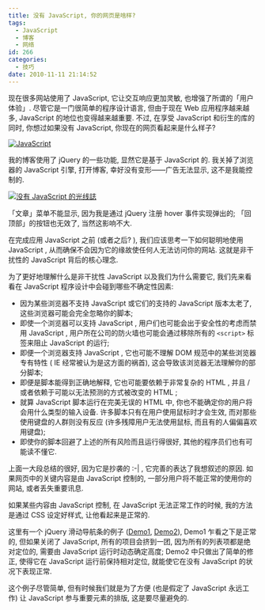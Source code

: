```yaml
---
title: 没有 JavaScript, 你的网页是啥样?
tags:
  - JavaScript
  - 博客
  - 网络
id: 266
categories:
  - 技巧
date: 2010-11-11 21:14:52
---
```


现在很多网站使用了 JavaScript, 它让交互响应更加灵敏, 也增强了所谓的「用户体验」. 尽管它是一门很简单的程序设计语言, 但由于现在 Web 应用程序越来越多, JavaScript 的地位也变得越来越重要. 不过, 在享受 JavaScript 和衍生的库的同时, 你想过如果没有 JavaScript, 你现在的网页看起来是什么样子?

[![JavaScript](//beamnote-img.oss-cn-shanghai.aliyuncs.com/2010/without-javascript.png)](//beamnote-img.oss-cn-shanghai.aliyuncs.com/2010/without-javascript.png)<!-- more -->

我的博客使用了 jQuery 的一些功能, 显然它是基于 JavaScript 的. 我关掉了浏览器的 JavaScript 引擎, 打开博客, 幸好没有变形——广告无法显示, 这不是我能控制的.

[![没有 JavaScript 的光线誌](//beamnote-img.oss-cn-shanghai.aliyuncs.com/2010/beamnote-without-js.png)](//beamnote-img.oss-cn-shanghai.aliyuncs.com/2010/beamnote-without-js.png)

「文章」菜单不能显示, 因为我是通过 jQuery 注册 hover 事件实现弹出的; 「回顶部」的按钮也无效了, 当然这影响不大.

在完成应用 JavaScript 之前 (或者之后? ), 我们应该思考一下如何聪明地使用 JavaScript , 从而确保不会因为它的缘故使任何人无法访问你的网站. 这就是非干扰性的 JavaScript 背后的核心理念.

为了更好地理解什么是非干扰性 JavaScript 以及我们为什么需要它, 我们先来看看在 JavaScript 程序设计中会碰到哪些不确定性因素:

* 因为某些浏览器不支持 JavaScript 或它们的支持的 JavaScript 版本太老了, 这些浏览器可能会完全忽略你的脚本;
* 即使一个浏览器可以支持 JavaScript , 用户们也可能会出于安全性的考虑而禁用 JavaScript , 用户所在公司的防火墙也可能会通过移除所有的 `<script>` 标签来阻止 JavaScript 的运行;
* 即便一个浏览器支持 JavaScript , 它也可能不理解 DOM 规范中的某些浏览器专有特性 ( IE 经常被认为是这方面的祸首), 这会导致该浏览器无法理解你的部分脚本;
* 即便是脚本能得到正确地解释, 它也可能要依赖于非常复杂的 HTML , 并且 / 或者依赖于可能以无法预测的方式被改变的 HTML ;
* 就算 JavaScript 脚本运行在完美无误的 HTML 中, 你也不能确定你的用户将会用什么类型的输入设备. 许多脚本只有在用户使用鼠标时才会生效, 而对那些使用键盘的人群则没有反应 (许多残障用户无法使用鼠标, 而且有的人偏偏喜欢用键盘);
* 即使你的脚本回避了上述的所有风险而且运行得很好, 其他的程序员们也有可能读不懂它.

上面一大段总结的很好, 因为它是抄袭的 :-| , 它完善的表达了我想叙述的原因. 如果网页中的关键内容是由 JavaScript 控制的, 一部分用户将不能正常的使用你的网站, 或者丢失重要讯息.

如果某些内容由 JavaScript 控制, 在 JavaScript 无法正常工作的时候, 我的方法是通过 CSS 设定好样式, 让他看起来是正常的.

这里有一个 jQuery 滑动导航条的例子 ([Demo1](/demo/nojs/jquery-list.html), [Demo2](/demo/nojs/jquery-list-fix.html)), Demo1 乍看之下是正常的, 但如果关闭了 JavaScript, 所有的项目会挤到一团, 因为所有的列表项都是绝对定位的, 需要由 JavaScript 运行时动态确定高度; Demo2 中只做出了简单的修正, 使得它在 JavaScript 运行前保持相对定位, 就能使它在没有 JavaScript 的状况下表现正常.

这个例子尽管简单, 但有时候我们就是为了方便 (也是假定了 JavaScript 永远工作) 让 JavaScript 参与重要元素的排版, 这是要尽量避免的.
